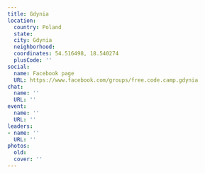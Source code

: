 ```yaml
---
title: Gdynia
location:
  country: Poland
  state: 
  city: Gdynia
  neighborhood: 
  coordinates: 54.516498, 18.540274
  plusCode: ''
social:
  name: Facebook page
  URL: https://www.facebook.com/groups/free.code.camp.gdynia
chat:
  name: ''
  URL: ''
event:
  name: ''
  URL: ''
leaders:
- name: ''
  URL: ''
photos:
  old: 
  cover: ''
---
```

